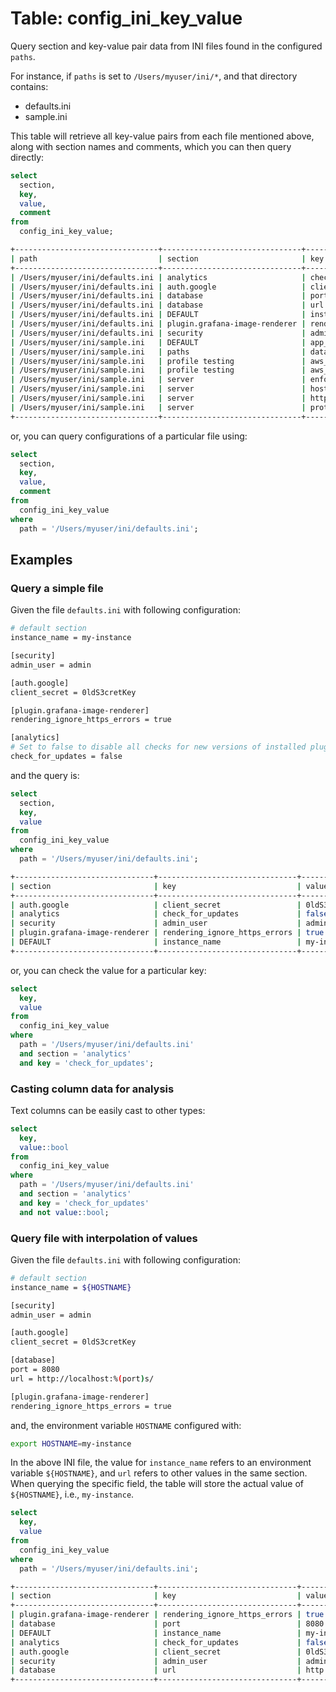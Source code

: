 # Table: config_ini_key_value

Query section and key-value pair data from INI files found in the configured `paths`.

For instance, if `paths` is set to `/Users/myuser/ini/*`, and that directory contains:

- defaults.ini
- sample.ini

This table will retrieve all key-value pairs from each file mentioned above, along with section names and comments, which you can then query directly:

```sql
select
  section,
  key,
  value,
  comment
from
  config_ini_key_value;
```

```sh
+--------------------------------+-------------------------------+-------------------------------+---------------------------+-----------------------------+
| path                           | section                       | key                           | value                     | comment                     |
+--------------------------------+-------------------------------+-------------------------------+---------------------------+-----------------------------+
| /Users/myuser/ini/defaults.ini | analytics                     | check_for_updates             | false                     |                             |
| /Users/myuser/ini/defaults.ini | auth.google                   | client_secret                 | 0ldS3cretKey              |                             |
| /Users/myuser/ini/defaults.ini | database                      | port                          | 8080                      |                             |
| /Users/myuser/ini/defaults.ini | database                      | url                           | http://localhost:8080/    |                             |
| /Users/myuser/ini/defaults.ini | DEFAULT                       | instance_name                 | my-instance               |                             |
| /Users/myuser/ini/defaults.ini | plugin.grafana-image-renderer | rendering_ignore_https_errors | true                      |                             |
| /Users/myuser/ini/defaults.ini | security                      | admin_user                    | admin                     |                             |
| /Users/myuser/ini/sample.ini   | DEFAULT                       | app_mode                      | development               |                             |
| /Users/myuser/ini/sample.ini   | paths                         | data                          | /home/git/grafana         |                             |
| /Users/myuser/ini/sample.ini   | profile testing               | aws_access_key_id             | foo                       |                             |
| /Users/myuser/ini/sample.ini   | profile testing               | aws_secret_access_key         | bar                       |                             |
| /Users/myuser/ini/sample.ini   | server                        | enforce_domain                | true                      |                             |
| /Users/myuser/ini/sample.ini   | server                        | host                          | http://localhost:9999/api | # Update after moving hosts |
| /Users/myuser/ini/sample.ini   | server                        | http_port                     | 9999                      |                             |
| /Users/myuser/ini/sample.ini   | server                        | protocol                      | http                      |                             |
+--------------------------------+-------------------------------+-------------------------------+---------------------------+-----------------------------+
```

or, you can query configurations of a particular file using:

```sql
select
  section,
  key,
  value,
  comment
from
  config_ini_key_value
where
  path = '/Users/myuser/ini/defaults.ini';
```

## Examples

### Query a simple file

Given the file `defaults.ini` with following configuration:

```bash
# default section
instance_name = my-instance

[security]
admin_user = admin

[auth.google]
client_secret = 0ldS3cretKey

[plugin.grafana-image-renderer]
rendering_ignore_https_errors = true

[analytics]
# Set to false to disable all checks for new versions of installed plugins
check_for_updates = false
```

and the query is:

```sql
select
  section,
  key,
  value
from
  config_ini_key_value
where
  path = '/Users/myuser/ini/defaults.ini';
```

```sh
+-------------------------------+-------------------------------+--------------+
| section                       | key                           | value        |
+-------------------------------+-------------------------------+--------------+
| auth.google                   | client_secret                 | 0ldS3cretKey |
| analytics                     | check_for_updates             | false        |
| security                      | admin_user                    | admin        |
| plugin.grafana-image-renderer | rendering_ignore_https_errors | true         |
| DEFAULT                       | instance_name                 | my-instance  |
+-------------------------------+-------------------------------+--------------+
```

or, you can check the value for a particular key:

```sql
select
  key,
  value
from
  config_ini_key_value
where
  path = '/Users/myuser/ini/defaults.ini'
  and section = 'analytics'
  and key = 'check_for_updates';
```

### Casting column data for analysis

Text columns can be easily cast to other types:

```sql
select
  key,
  value::bool
from
  config_ini_key_value
where
  path = '/Users/myuser/ini/defaults.ini'
  and section = 'analytics'
  and key = 'check_for_updates'
  and not value::bool;
```

### Query file with interpolation of values

Given the file `defaults.ini` with following configuration:

```bash
# default section
instance_name = ${HOSTNAME}

[security]
admin_user = admin

[auth.google]
client_secret = 0ldS3cretKey

[database]
port = 8080
url = http://localhost:%(port)s/

[plugin.grafana-image-renderer]
rendering_ignore_https_errors = true
```

and, the environment variable `HOSTNAME` configured with:

```sh
export HOSTNAME=my-instance
```

In the above INI file, the value for `instance_name` refers to an environment variable `${HOSTNAME}`, and `url` refers to other values in the same section.
When querying the specific field, the table will store the actual value of `${HOSTNAME}`, i.e., `my-instance`.

```sql
select
  key,
  value
from
  config_ini_key_value
where
  path = '/Users/myuser/ini/defaults.ini';
```

```sh
+-------------------------------+-------------------------------+------------------------+
| section                       | key                           | value                  |
+-------------------------------+-------------------------------+------------------------+
| plugin.grafana-image-renderer | rendering_ignore_https_errors | true                   |
| database                      | port                          | 8080                   |
| DEFAULT                       | instance_name                 | my-instance            |
| analytics                     | check_for_updates             | false                  |
| auth.google                   | client_secret                 | 0ldS3cretKey           |
| security                      | admin_user                    | admin                  |
| database                      | url                           | http://localhost:8080/ |
+-------------------------------+-------------------------------+------------------------+
```
